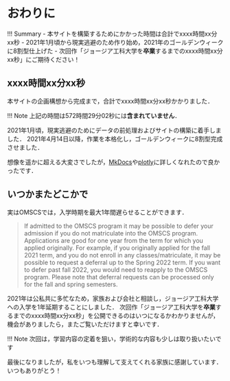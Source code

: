 # おわりに

!!! Summary
    - 本サイトを構築するためにかかった時間は合計でxxxx時間xx分xx秒
    - 2021年1月頃から現実逃避のため作り始め，2021年のゴールデンウィークに8割型仕上げた
    - 次回作「ジョージア工科大学を**卒業**するまでのxxxx時間xx分xx秒」にご期待ください！

## xxxx時間xx分xx秒

本サイトの企画構想から完成まで，合計でxxxx時間xx分xx秒かかりました．

!!! Note
    上記の時間は572時間29分02秒には**含まれていません**．

2021年1月頃，現実逃避のためにデータの前処理およびサイトの構築に着手しました．
2021年4月14日以降，作業を本格化し，ゴールデンウィークに8割型完成させました．

想像を遥かに超える大変さでしたが，[MkDocs](https://www.mkdocs.org/)や[plotly](https://plotly.com/python/)に詳しくなれたので良かったです．

## いつかまたどこかで

実はOMSCSでは，入学時期を最大1年間遅らせることができます．

> If admitted to the OMSCS program it may be possible to defer your admission if you do not matriculate into the OMSCS program. Applications are good for one year from the term for which you applied originally. For example, if you originally applied for the fall 2021 term, and you do not enroll in any classes/matriculate, it may be possible to request a deferral up to the Spring 2022 term. If you want to defer past fall 2022, you would need to reapply to the OMSCS program. Please note that deferral requests can be processed only for the fall and spring semesters.

2021年は公私共に多忙なため，家族および会社と相談し，ジョージア工科大学への入学を1年延期することにしました．
次回作「ジョージア工科大学を**卒業**するまでのxxxx時間xx分xx秒」を公開できるのはいつになるかわかりませんが，機会がありましたら，またご覧いただけますと幸いです．

!!! Note
    次回は，学習内容の定着を狙い，学術的な内容も少しは取り扱いたいです

最後になりましたが，私をいつも理解して支えてくれる家族に感謝しています．
いつもありがとう！
